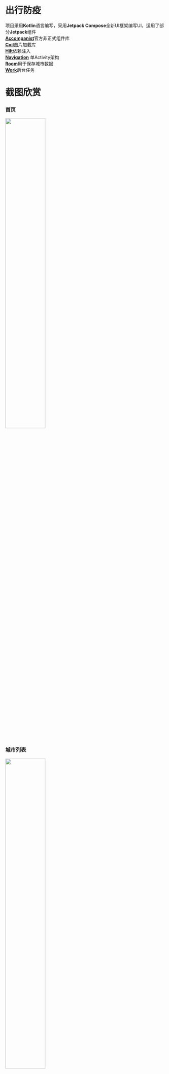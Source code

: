 # 出行防疫

项目采用**Kotlin**语言编写，采用**Jetpack Compose**全新UI框架编写UI，运用了部分**Jetpack**组件</br>
[**Accompanist**](https://google.github.io/accompanist/)官方非正式组件库</br>
[**Coil**](https://github.com/coil-kt/coil)图片加载库</br>
[**Hilt**](https://developer.android.google.cn/jetpack/androidx/releases/hilt)依赖注入</br>
[**Navigation**](https://developer.android.google.cn/jetpack/androidx/releases/navigation)
单Activity架构</br>
[**Room**](https://developer.android.google.cn/jetpack/androidx/releases/room)用于保存城市数据</br>
[**Work**](https://developer.android.google.cn/jetpack/androidx/releases/work)后台任务</br>

# 截图欣赏

### 首页</br>

<img src="screen/home.jpg" width="50%"/>

### 城市列表

<img src="screen/city.jpg" width="50%"/>

### 风险地区

<img src="screen/level_area.jpg" width="50%"/>

### 核酸机构

<img src="screen/agency.jpg" width="50%"/>

### 健康出行政策

<img src="screen/healthy_1.jpg" width="50%"/>

<img src="screen/healthy_2.jpg" width="50%"/>

# 其他

项目中涉及到的key值，我的每天只有5次有效请求，如需查看效果，建议自行到[聚合支付](https://www.juhe.cn/docs/api/id/566)申请key值</br>
项目文档持续更新中

# License

```
MIT License

Copyright (c) 2022 PostLiu

Permission is hereby granted, free of charge, to any person obtaining a copy
of this software and associated documentation files (the "Software"), to deal
in the Software without restriction, including without limitation the rights
to use, copy, modify, merge, publish, distribute, sublicense, and/or sell
copies of the Software, and to permit persons to whom the Software is
furnished to do so, subject to the following conditions:

The above copyright notice and this permission notice shall be included in all
copies or substantial portions of the Software.

THE SOFTWARE IS PROVIDED "AS IS", WITHOUT WARRANTY OF ANY KIND, EXPRESS OR
IMPLIED, INCLUDING BUT NOT LIMITED TO THE WARRANTIES OF MERCHANTABILITY,
FITNESS FOR A PARTICULAR PURPOSE AND NONINFRINGEMENT. IN NO EVENT SHALL THE
AUTHORS OR COPYRIGHT HOLDERS BE LIABLE FOR ANY CLAIM, DAMAGES OR OTHER
LIABILITY, WHETHER IN AN ACTION OF CONTRACT, TORT OR OTHERWISE, ARISING FROM,
OUT OF OR IN CONNECTION WITH THE SOFTWARE OR THE USE OR OTHER DEALINGS IN THE
SOFTWARE.

```
